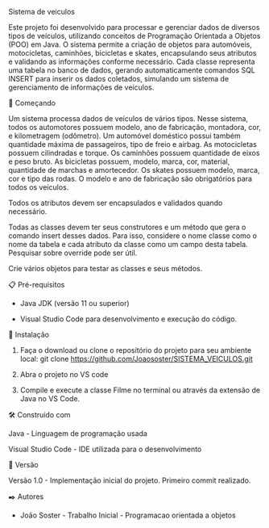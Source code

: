 
Sistema de veiculos 

Este projeto foi desenvolvido para processar e gerenciar dados de diversos tipos de veículos, utilizando conceitos de Programação Orientada a Objetos (POO) em Java. O sistema permite a criação de objetos para automóveis, motocicletas, caminhões, bicicletas e skates, encapsulando seus atributos e validando as informações conforme necessário. Cada classe representa uma tabela no banco de dados, gerando automaticamente comandos SQL INSERT para inserir os dados coletados, simulando um sistema de gerenciamento de informações de veículos.

🚀 Começando


Um sistema processa dados de veículos de vários tipos. Nesse sistema, todos os automotores possuem modelo, ano de fabricação, montadora, cor, e kilometragem (odômetro). Um automóvel doméstico possui também quantidade máxima de passageiros, tipo de freio e airbag. As motocicletas possuem cilindradas e torque. Os caminhões possuem quantidade de eixos e peso bruto. As bicicletas possuem, modelo, marca, cor, material, quantidade de marchas e amortecedor. Os skates possuem modelo, marca, cor e tipo das rodas. O modelo e ano de fabricação são obrigatórios para todos os veículos.

Todos os atributos devem ser encapsulados e validados quando necessário.

Todas as classes devem ter seus construtores e um método que gera o comando insert desses dados. Para isso, considere o nome classe como o nome da tabela e cada atributo da classe como um campo desta tabela. Pesquisar sobre override pode ser útil.

Crie vários objetos para testar as classes e seus métodos.


📋 Pré-requisitos

- Java JDK (versão 11 ou superior)

- Visual Studio Code para desenvolvimento e execução do código.


🔧 Instalação

1. Faça o download ou clone o repositório do projeto para seu ambiente local: git clone https://github.com/Joaososter/SISTEMA_VEICULOS.git

2. Abra o projeto no VS code

3. Compile e execute a classe Filme no terminal ou através da extensão de Java no VS Code.
   

🛠️ Construído com

Java - Linguagem de programação usada

Visual Studio Code - IDE utilizada para o desenvolvimento



📌 Versão

Versão 1.0 - Implementação inicial do projeto. Primeiro commit realizado.

✒️ Autores

*  João Soster - Trabalho Inicial - Programacao orientada a objetos

